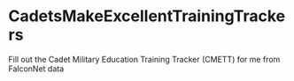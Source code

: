 # CadetsMakeExcellentTrainingTrackers
Fill out the Cadet Military Education Training Tracker (CMETT) for me from FalconNet data
